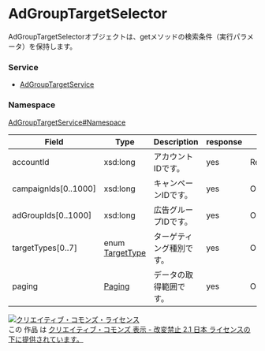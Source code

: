 

# AdGroupTargetSelector

AdGroupTargetSelectorオブジェクトは、getメソッドの検索条件（実行パラメータ）を保持します。

### Service

+ [AdGroupTargetService](../../services/AdGroupTargetService.md)

### Namespace

[AdGroupTargetService#Namespace](../../services/AdGroupTargetService.md#namespace)

| Field | Type | Description | response | get |
| ----- | ---- | ----------- | -------- | --------- |
| accountId | xsd:long | アカウントIDです。 | yes | Requirement | |
| campaignIds[0..1000] | xsd:long | キャンペーンIDです。 | yes | Optional | |
| adGroupIds[0..1000] | xsd:long | 広告グループIDです。 | yes | Optional | |
| targetTypes[0..7] | enum [TargetType](./TargetType.md) | ターゲティング種別です。 | yes | Optional | |
| paging | [Paging](../Common/Paging.md) | データの取得範囲です。 | yes | Optional | |

<a rel="license" href="http://creativecommons.org/licenses/by-nd/2.1/jp/"><img alt="クリエイティブ・コモンズ・ライセンス" style="border-width:0" src="https://i.creativecommons.org/l/by-nd/2.1/jp/88x31.png" /></a><br />この 作品 は <a rel="license" href="http://creativecommons.org/licenses/by-nd/2.1/jp/">クリエイティブ・コモンズ 表示 - 改変禁止 2.1 日本 ライセンスの下に提供されています。</a>
